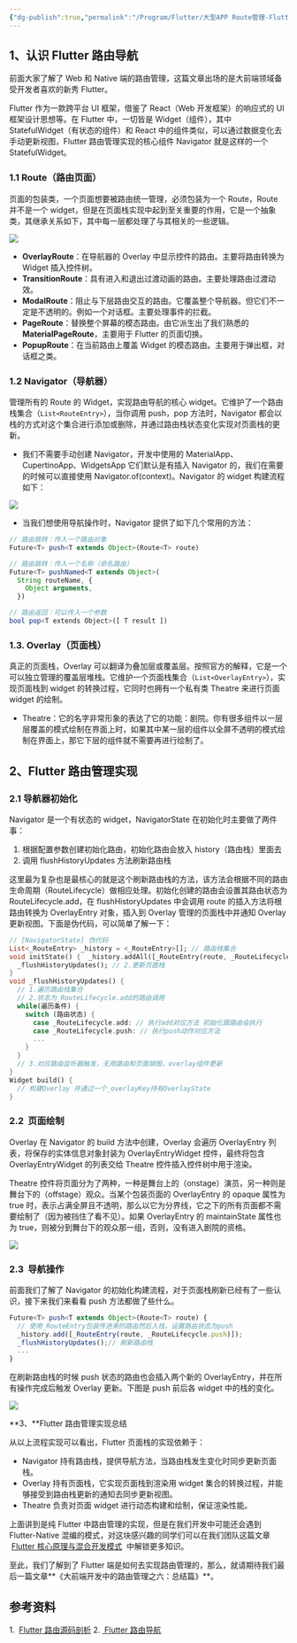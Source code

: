 ```yaml
---
{"dg-publish":true,"permalink":"/Program/Flutter/大型APP Route管理-Flutter/","noteIcon":""}
---
```



## 1、认识 Flutter 路由导航

前面大家了解了 Web 和 Native 端的路由管理，这篇文章出场的是大前端领域备受开发者喜欢的新秀 Flutter。

Flutter 作为一款跨平台 UI 框架，借鉴了 React（Web 开发框架）的响应式的 UI 框架设计思想等。在 Flutter 中，一切皆是 Widget（组件），其中 StatefulWidget（有状态的组件）和 React 中的组件类似，可以通过数据变化去手动更新视图，Flutter 路由管理实现的核心组件 Navigator 就是这样的一个 StatefulWidget。

### 1.1 Route（路由页面）

页面的包装类，一个页面想要被路由统一管理，必须包装为一个 Route，Route 并不是一个 widget，但是在页面栈实现中起到至关重要的作用，它是一个抽象类，其继承关系如下，其中每一层都处理了与其相关的一些逻辑。

![](/img/user/z-attchements/media/640-14.png)

- **OverlayRoute**：在导航器的 Overlay 中显示控件的路由。主要将路由转换为 Widget 插入控件树。
- **TransitionRoute**：具有进入和退出过渡动画的路由。主要处理路由过渡动效。
- **ModalRoute**：阻止与下层路由交互的路由。它覆盖整个导航器。但它们不一定是不透明的。例如一个对话框。主要处理事件的拦截。
- **PageRoute**：替换整个屏幕的模态路由。由它派生出了我们熟悉的**MaterialPageRoute**，主要用于 Flutter 的页面切换。
- **PopupRoute**：在当前路由上覆盖 Widget 的模态路由。主要用于弹出框，对话框之类。

### 1.2 Navigator（导航器）

管理所有的 Route 的 Widget，实现路由导航的核心 widget。它维护了一个路由栈集合（`List<RouteEntry>`），当你调用 push，pop 方法时，Navigator 都会以栈的方式对这个集合进行添加或删除，并通过路由栈状态变化实现对页面栈的更新。

- 我们不需要手动创建 Navigator，开发中使用的 MaterialApp、CupertinoApp、WidgetsApp 它们默认是有插入 Navigator 的，我们在需要的时候可以直接使用 Navigator.of(context)。Navigator 的 widget 构建流程如下：

![](/img/user/z-attchements/media/640-14.png)

- 当我们想使用导航操作时，Navigator 提供了如下几个常用的方法：

```typescript
// 路由跳转：传入一个路由对象
Future<T> push<T extends Object>(Route<T> route)

// 路由跳转：传入一个名称（命名路由）
Future<T> pushNamed<T extends Object>(
  String routeName, {
    Object arguments,
  })

// 路由返回：可以传入一个参数
bool pop<T extends Object>([ T result ])
```

### 1.3. Overlay（页面栈）

真正的页面栈，Overlay 可以翻译为叠加层或覆盖层。按照官方的解释，它是一个可以独立管理的覆盖层堆栈。它维护一个页面栈集合（`List<OverlayEntry>`），实现页面栈到 widget 的转换过程，它同时也拥有一个私有类 Theatre 来进行页面 widget 的绘制。

- Theatre：它的名字非常形象的表达了它的功能：剧院。你有很多组件以一层层覆盖的模式绘制在界面上时，如果其中某一层的组件以全屏不透明的模式绘制在界面上，那它下层的组件就不需要再进行绘制了。

## 2、Flutter 路由管理实现

### 2.1 导航器初始化

Navigator 是一个有状态的 widget，NavigatorState 在初始化时主要做了两件事：

1. 根据配置参数创建初始化路由，初始化路由会放入 history（路由栈）里面去
2. 调用 flushHistoryUpdates 方法刷新路由栈

这里最为复杂也是最核心的就是这个刷新路由栈的方法，该方法会根据不同的路由生命周期（RouteLifecycle）做相应处理。初始化创建的路由会设置其路由状态为 RouteLifecycle.add，在 flushHistoryUpdates 中会调用 route 的插入方法将根路由转换为 OverlayEntry 对象，插入到 Overlay 管理的页面栈中并通知 Overlay 更新视图。下面是伪代码，可以简单了解一下：

```dart
// [NavigatorState] 伪代码
List<_RouteEntry> _history = <_RouteEntry>[]; // 路由栈集合
void initState() {  _history.addAll([_RouteEntry(route, _RouteLifecycle.add)]);// 1.依据初始化构建参数创建初始化路由_RouteEntry,放入_history集合
  _flushHistoryUpdates(); // 2.更新页面栈
}
void _flushHistoryUpdates() {
  // 1.遍历路由栈集合
  // 2.状态为_RouteLifecycle.add的路由调用
  while(遍历条件) {
    switch (路由状态) {
      case _RouteLifecycle.add: // 执行add对应方法 初始化跟路由会执行
      case _RouteLifecycle.push: // 执行push动作对应方法
      ...
    }
  }
  // 3.对应路由监听器触发，无用路由和页面销毁，overlay组件更新
}
Widget build() {
  // 构建Overlay 并通过一个_overlayKey持有OverlayState
}
```

### 2.2  页面绘制

Overlay 在 Navigator 的 build 方法中创建，Overlay 会遍历 OverlayEntry 列表，将保存的实体信息对象封装为 OverlayEntryWidget 控件，最终将包含 OverlayEntryWidget 的列表交给 Theatre 控件插入控件树中用于渲染。

Theatre 控件将页面分为了两种，一种是舞台上的（onstage）演员，另一种则是舞台下的（offstage）观众。当某个包装页面的 OverlayEntry 的 opaque 属性为 true 时，表示占满全屏且不透明，那么以它为分界线，它之下的所有页面都不需要绘制了（因为被挡住了看不见）。如果 OverlayEntry 的 maintainState 属性也为 true，则被分到舞台下的观众那一组，否则，没有进入剧院的资格。

![](/img/user/z-attchements/media/640-1.jpg)

### 2.3  导航操作

前面我们了解了 Navigator 的初始化构建流程，对于页面栈刷新已经有了一些认识，接下来我们来看看 push 方法都做了些什么。

```typescript
Future<T> push<T extends Object>(Route<T> route) {
  // 使用_RouteEntry包装传进来的路由然后入栈，设置路由状态为push
  _history.add([_RouteEntry(route, _RouteLifecycle.push)]);
  _flushHistoryUpdates();// 刷新路由栈
  ...
}
```

在刷新路由栈的时候 push 状态的路由也会插入两个新的 OverlayEntry，并在所有操作完成后触发 Overlay 更新。下图是 push 前后各 widget 中的栈的变化。

![](/img/user/z-attchements/media/640-14.png)

**3、**Flutter 路由管理实现总结

从以上流程实现可以看出，Flutter 页面栈的实现依赖于：

- Navigator 持有路由栈，提供导航方法，当路由栈发生变化时同步更新页面栈。
- Overlay 持有页面栈，它实现页面栈到渲染用 widget 集合的转换过程，并能够接受到路由栈更新的通知去同步更新视图。
- Theatre 负责对页面 widget 进行动态构建和绘制，保证渲染性能。

上面讲到是纯 Flutter 中路由管理的实现，但是在我们开发中可能还会遇到 Flutter-Native 混编的模式，对这块感兴趣的同学们可以在我们团队这篇文章  [Flutter 核心原理与混合开发模式](http://mp.weixin.qq.com/s?__biz=MzI1NjEwMTM4OA==&mid=2651233359&idx=1&sn=801697fcda8ba5ac17510ff86b034f65&chksm=f1d9e12cc6ae683a1245aa2d2762493774ff9a76c92392e1064c9372f1ff16396ef8b4d2d6ed&scene=21#wechat_redirect)  中解锁更多知识。

至此，我们了解到了 Flutter 端是如何去实现路由管理的，那么，就请期待我们最后一篇文章**《大前端开发中的路由管理之六：总结篇》**。

## 参考资料

1.  [Flutter 路由源码剖析](https://zhuanlan.zhihu.com/p/208788731) 2. [ Flutter 路由导航](https://zhuanlan.zhihu.com/p/144820879)
